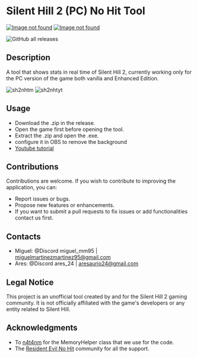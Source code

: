 # Silent Hill 2 (PC) No Hit Tool
[![Image not found](https://img.shields.io/badge/Download%20the%20latest%20version%20here-limegreen?style=for-the-badge)](https://github.com/miguelmm95/Silent-Hill-2-NHT-minimalist/releases/tag/Tools)
[![Image not found](https://img.shields.io/badge/YouTube%20tutorial%20-red?style=for-the-badge)](https://www.youtube.com/watch?v=R9KA_o_vwvs)

![GitHub all releases](https://img.shields.io/github/downloads/miguelmm95/Silent-Hill-2-NHT-minimalist/total?style=for-the-badge&color=blue)
## **Description**

A tool that shows stats in real time of Silent Hill 2, currently working only for the PC version of the game both vanilla and Enhanced Edition.

![sh2nhtm](https://github.com/miguelmm95/Silent-Hill-2-NHT-minimalist/assets/86203793/fed5f078-548b-4e1f-9ea2-f28f66b5d8f5) ![sh2nhtyt](https://github.com/miguelmm95/Silent-Hill-2-NHT-minimalist/assets/86203793/7eab8ebf-31d6-4e03-a205-2b0de940d640)

## **Usage**

- Download the .zip in the release.
- Open the game first before opening the tool.
- Extract the .zip and open the .exe.
- configure it in OBS to remove the background 
- [Youtube tutorial](https://youtu.be/R9KA_o_vwvs)

## **Contributions**

Contributions are welcome. If you wish to contribute to improving the application, you can:

- Report issues or bugs.
- Propose new features or enhancements.
- If you want to submit a pull requests to fix issues or add functionalities contact us first.

## **Contacts**

- Miguel: @Discord miguel_mm95 | miguelmartinezmartinez95@gmail.com
- Ares: @Discord ares_24 | aresaurio24@gmail.com

## **Legal Notice**

This project is an unofficial tool created by and for the Silent Hill 2 gaming community. It is not officially affiliated with the game's developers or any entity related to Silent Hill.

## **Acknowledgments**

- To [n4t4nm](https://n4t4nm.github.io) for the MemoryHelper class that we use for the code.
- The [Resident Evil No Hit](https://discord.gg/hJHeYtHKsQ) community for all the support.
